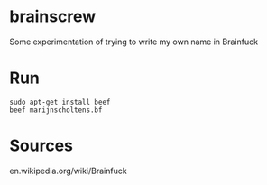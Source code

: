 # brainscrew
Some experimentation of trying to write my own name in Brainfuck

# Run
```
sudo apt-get install beef
beef marijnscholtens.bf
```

# Sources
en.wikipedia.org/wiki/Brainfuck

